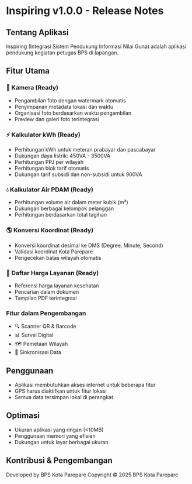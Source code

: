 # Inspiring v1.0.0 - Release Notes

## Tentang Aplikasi
Inspiring (Integrasi Sistem Pendukung Informasi Nilai Guna) adalah aplikasi pendukung kegiatan petugas BPS di lapangan.

## Fitur Utama

### 📸 Kamera (Ready)
- Pengambilan foto dengan watermark otomatis
- Penyimpanan metadata lokasi dan waktu
- Organisasi foto berdasarkan waktu pengambilan
- Preview dan galeri foto terintegrasi

### ⚡ Kalkulator kWh (Ready)
- Perhitungan kWh untuk meteran prabayar dan pascabayar
- Dukungan daya listrik: 450VA - 3500VA
- Perhitungan PPJ per wilayah
- Perhitungan blok tarif otomatis
- Dukungan tarif subsidi dan non-subsidi untuk 900VA

### 💧 Kalkulator Air PDAM (Ready)
- Perhitungan volume air dalam meter kubik (m³)
- Dukungan berbagai kelompok pelanggan
- Perhitungan berdasarkan total tagihan

### 🌎 Konversi Koordinat (Ready)
- Konversi koordinat desimal ke DMS (Degree, Minute, Second)
- Validasi koordinat Kota Parepare
- Pengecekan batas wilayah otomatis

### 🏥 Daftar Harga Layanan (Ready)
- Referensi harga layanan kesehatan
- Pencarian dalam dokumen
- Tampilan PDF terintegrasi

### Fitur dalam Pengembangan
- 🔍 Scanner QR & Barcode 
- 📊 Survei Digital
- 🗺️ Pemetaan Wilayah
- 🔄 Sinkronisasi Data

## Penggunaan
- Aplikasi membutuhkan akses internet untuk beberapa fitur
- GPS harus diaktifkan untuk fitur lokasi
- Semua data tersimpan lokal di perangkat

## Optimasi
- Ukuran aplikasi yang ringan (<10MB)
- Penggunaan memori yang efisien
- Dukungan untuk layar berbagai ukuran

## Kontribusi & Pengembangan
Developed by BPS Kota Parepare
Copyright © 2025 BPS Kota Parepare
